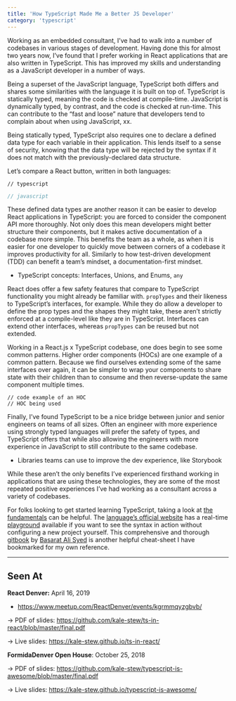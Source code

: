```yaml
---
title: 'How TypeScript Made Me a Better JS Developer'
category: 'typescript'
---
```


Working as an embedded consultant, I’ve had to walk into a number of codebases in various stages of development. Having done this for almost two years now, I’ve found that I prefer working in React applications that are also written in TypeScript. This has improved my skills and understanding as a JavaScript developer in a number of ways.

Being a superset of the JavaScript language, TypeScript both differs and shares some similarities with the language it is built on top of. TypeScript is statically typed, meaning the code is checked at compile-time. JavaScript is dynamically typed, by contrast, and the code is checked at run-time. This can contribute to the “fast and loose” nature that developers tend to complain about when using JavaScript, xx.

Being statically typed, TypeScript also requires one to declare a defined data type for each variable in their application. This lends itself to a sense of security, knowing that the data type will be rejected by the syntax if it does not match with the previously-declared data structure.

Let’s compare a React button, written in both languages:

```tsx
// typescript
```

```jsx
// javascript
```

These defined data types are another reason it can be easier to develop React applications in TypeScript: you are forced to consider the component API more thoroughly. Not only does this mean developers might better structure their components, but it makes active documentation of a codebase more simple. This benefits the team as a whole, as when it is easier for one developer to quickly move between corners of a codebase it improves productivity for all. Similarly to how test-driven development (TDD) can benefit a team’s mindset, a documentation-first mindset.

- TypeScript concepts: Interfaces, Unions, and Enums, `any`

React does offer a few safety features that compare to TypeScript functionality you might already be familiar with. `propTypes` and their likeness to TypeScript’s interfaces, for example. While they do allow a developer to define the prop types and the shapes they might take, these aren’t strictly enforced at a compile-level like they are in TypeScript. Interfaces can extend other interfaces, whereas `propTypes` can be reused but not extended.

Working in a React.js x TypeScript codebase, one does begin to see some common patterns. Higher order components (HOCs) are one example of a common pattern. Because we find ourselves extending some of the same interfaces over again, it can be simpler to wrap your components to share state with their children than to consume and then reverse-update the same component multiple times.

```tsx
// code example of an HOC
// HOC being used
```

Finally, I’ve found TypeScript to be a nice bridge between junior and senior engineers on teams of all sizes. Often an engineer with more experience using strongly typed languages will prefer the safety of types, and TypeScript offers that while also allowing the engineers with more experience in JavaScript to still contribute to the same codebase.

- Libraries teams can use to improve the dev experience, like Storybook

While these aren’t the only benefits I’ve experienced firsthand working in applications that are using these technologies, they are some of the most repeated positive experiences I’ve had working as a consultant across a variety of codebases.

For folks looking to get started learning TypeScript, taking a look at [the fundamentals](https://typescriptcourses.com/typescript-fundamentals) can be helpful. The [language’s official website](https://www.typescriptlang.org) has a real-time [playground](https://www.typescriptlang.org/play) available if you want to see the syntax in action without configuring a new project yourself. This comprehensive and thorough [gitbook](https://basarat.gitbook.io/typescript/) by [Basarat Ali Syed](https://github.com/basarat) is another helpful cheat-sheet I have bookmarked for my own reference.

---

## Seen At

**React Denver:** April 16, 2019

- https://www.meetup.com/ReactDenver/events/kgrmmqyzgbvb/

→ PDF of slides: https://github.com/kale-stew/ts-in-react/blob/master/final.pdf

→ Live slides: https://kale-stew.github.io/ts-in-react/

**FormidaDenver Open House**: October 25, 2018

→ PDF of slides: https://github.com/kale-stew/typescript-is-awesome/blob/master/final.pdf

→ Live slides: https://kale-stew.github.io/typescript-is-awesome/
